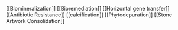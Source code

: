 [[Biomineralization]]
[[Bioremediation]]
[[Horizontal gene transfer]]
[[Antibiotic Resistance]]
[[calcification]]
[[Phytodepuration]]
[[Stone Artwork Consolidation]]
